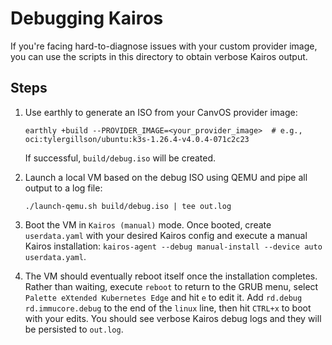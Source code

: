 # Debugging Kairos

If you're facing hard-to-diagnose issues with your custom provider image, you can use the scripts in this directory to obtain verbose Kairos output.

## Steps
1. Use earthly to generate an ISO from your CanvOS provider image:
    ```
    earthly +build --PROVIDER_IMAGE=<your_provider_image>  # e.g., oci:tylergillson/ubuntu:k3s-1.26.4-v4.0.4-071c2c23
    ```
    If successful, `build/debug.iso` will be created.

2. Launch a local VM based on the debug ISO using QEMU and pipe all output to a log file:
    ```
    ./launch-qemu.sh build/debug.iso | tee out.log
    ```

3. Boot the VM in `Kairos (manual)` mode. Once booted, create `userdata.yaml` with your desired Kairos config and execute a manual Kairos installation: `kairos-agent --debug manual-install --device auto userdata.yaml`.

4. The VM should eventually reboot itself once the installation completes. Rather than waiting, execute `reboot` to return to the GRUB menu, select `Palette eXtended Kubernetes Edge` and hit `e` to edit it. Add `rd.debug rd.immucore.debug` to the end of the `linux` line, then hit `CTRL+x` to boot with your edits. You should see verbose Kairos debug logs and they will be persisted to `out.log`.
